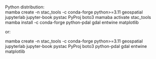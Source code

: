 Python distribution: <br>
mamba create -n stac_tools -c conda-forge python>=3.11 geospatial jupyterlab jupyter-book pystac PyProj boto3
mamaba activate stac_tools 
mamba install -c conda-forge python-pdal gdal entwine matplotlib

or: <br>

mamba create -n stac_tools -c conda-forge python>=3.11 geospatial jupyterlab jupyter-book pystac PyProj boto3 python-pdal gdal entwine matplotlib

